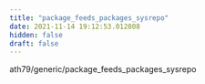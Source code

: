 ```yaml
---
title: "package_feeds_packages_sysrepo"
date: 2021-11-14 19:12:53.012808
hidden: false
draft: false
---
```


ath79/generic/package_feeds_packages_sysrepo

